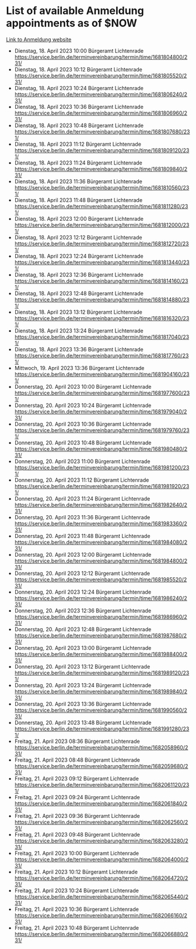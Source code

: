 # List of available Anmeldung appointments as of $NOW
[Link to Anmeldung website](https://service.berlin.de/terminvereinbarung/termin/tag.php?termin=1&anliegen[]=120686&dienstleisterlist=122210,122217,327316,122219,327312,122227,327314,122231,327346,122243,327348,122254,122252,329742,122260,329745,122262,329748,122271,327278,122273,327274,122277,327276,330436,122280,327294,122282,327290,122284,327292,122291,327270,122285,327266,122286,327264,122296,327268,150230,329760,122297,327286,122294,327284,122312,329763,122314,329775,122304,327330,122311,327334,122309,327332,317869,122281,327352,122279,329772,122283,122276,327324,122274,327326,122267,329766,122246,327318,122251,327320,122257,327322,122208,327298,122226,327300&herkunft=http%3A%2F%2Fservice.berlin.de%2Fdienstleistung%2F120686%2F)
- Dienstag, 18. April 2023 10:00 Bürgeramt Lichtenrade https://service.berlin.de/terminvereinbarung/termin/time/1681804800/231/
- Dienstag, 18. April 2023 10:12 Bürgeramt Lichtenrade https://service.berlin.de/terminvereinbarung/termin/time/1681805520/231/
- Dienstag, 18. April 2023 10:24 Bürgeramt Lichtenrade https://service.berlin.de/terminvereinbarung/termin/time/1681806240/231/
- Dienstag, 18. April 2023 10:36 Bürgeramt Lichtenrade https://service.berlin.de/terminvereinbarung/termin/time/1681806960/231/
- Dienstag, 18. April 2023 10:48 Bürgeramt Lichtenrade https://service.berlin.de/terminvereinbarung/termin/time/1681807680/231/
- Dienstag, 18. April 2023 11:12 Bürgeramt Lichtenrade https://service.berlin.de/terminvereinbarung/termin/time/1681809120/231/
- Dienstag, 18. April 2023 11:24 Bürgeramt Lichtenrade https://service.berlin.de/terminvereinbarung/termin/time/1681809840/231/
- Dienstag, 18. April 2023 11:36 Bürgeramt Lichtenrade https://service.berlin.de/terminvereinbarung/termin/time/1681810560/231/
- Dienstag, 18. April 2023 11:48 Bürgeramt Lichtenrade https://service.berlin.de/terminvereinbarung/termin/time/1681811280/231/
- Dienstag, 18. April 2023 12:00 Bürgeramt Lichtenrade https://service.berlin.de/terminvereinbarung/termin/time/1681812000/231/
- Dienstag, 18. April 2023 12:12 Bürgeramt Lichtenrade https://service.berlin.de/terminvereinbarung/termin/time/1681812720/231/
- Dienstag, 18. April 2023 12:24 Bürgeramt Lichtenrade https://service.berlin.de/terminvereinbarung/termin/time/1681813440/231/
- Dienstag, 18. April 2023 12:36 Bürgeramt Lichtenrade https://service.berlin.de/terminvereinbarung/termin/time/1681814160/231/
- Dienstag, 18. April 2023 12:48 Bürgeramt Lichtenrade https://service.berlin.de/terminvereinbarung/termin/time/1681814880/231/
- Dienstag, 18. April 2023 13:12 Bürgeramt Lichtenrade https://service.berlin.de/terminvereinbarung/termin/time/1681816320/231/
- Dienstag, 18. April 2023 13:24 Bürgeramt Lichtenrade https://service.berlin.de/terminvereinbarung/termin/time/1681817040/231/
- Dienstag, 18. April 2023 13:36 Bürgeramt Lichtenrade https://service.berlin.de/terminvereinbarung/termin/time/1681817760/231/
- Mittwoch, 19. April 2023 13:36 Bürgeramt Lichtenrade https://service.berlin.de/terminvereinbarung/termin/time/1681904160/231/
- Donnerstag, 20. April 2023 10:00 Bürgeramt Lichtenrade https://service.berlin.de/terminvereinbarung/termin/time/1681977600/231/
- Donnerstag, 20. April 2023 10:24 Bürgeramt Lichtenrade https://service.berlin.de/terminvereinbarung/termin/time/1681979040/231/
- Donnerstag, 20. April 2023 10:36 Bürgeramt Lichtenrade https://service.berlin.de/terminvereinbarung/termin/time/1681979760/231/
- Donnerstag, 20. April 2023 10:48 Bürgeramt Lichtenrade https://service.berlin.de/terminvereinbarung/termin/time/1681980480/231/
- Donnerstag, 20. April 2023 11:00 Bürgeramt Lichtenrade https://service.berlin.de/terminvereinbarung/termin/time/1681981200/231/
- Donnerstag, 20. April 2023 11:12 Bürgeramt Lichtenrade https://service.berlin.de/terminvereinbarung/termin/time/1681981920/231/
- Donnerstag, 20. April 2023 11:24 Bürgeramt Lichtenrade https://service.berlin.de/terminvereinbarung/termin/time/1681982640/231/
- Donnerstag, 20. April 2023 11:36 Bürgeramt Lichtenrade https://service.berlin.de/terminvereinbarung/termin/time/1681983360/231/
- Donnerstag, 20. April 2023 11:48 Bürgeramt Lichtenrade https://service.berlin.de/terminvereinbarung/termin/time/1681984080/231/
- Donnerstag, 20. April 2023 12:00 Bürgeramt Lichtenrade https://service.berlin.de/terminvereinbarung/termin/time/1681984800/231/
- Donnerstag, 20. April 2023 12:12 Bürgeramt Lichtenrade https://service.berlin.de/terminvereinbarung/termin/time/1681985520/231/
- Donnerstag, 20. April 2023 12:24 Bürgeramt Lichtenrade https://service.berlin.de/terminvereinbarung/termin/time/1681986240/231/
- Donnerstag, 20. April 2023 12:36 Bürgeramt Lichtenrade https://service.berlin.de/terminvereinbarung/termin/time/1681986960/231/
- Donnerstag, 20. April 2023 12:48 Bürgeramt Lichtenrade https://service.berlin.de/terminvereinbarung/termin/time/1681987680/231/
- Donnerstag, 20. April 2023 13:00 Bürgeramt Lichtenrade https://service.berlin.de/terminvereinbarung/termin/time/1681988400/231/
- Donnerstag, 20. April 2023 13:12 Bürgeramt Lichtenrade https://service.berlin.de/terminvereinbarung/termin/time/1681989120/231/
- Donnerstag, 20. April 2023 13:24 Bürgeramt Lichtenrade https://service.berlin.de/terminvereinbarung/termin/time/1681989840/231/
- Donnerstag, 20. April 2023 13:36 Bürgeramt Lichtenrade https://service.berlin.de/terminvereinbarung/termin/time/1681990560/231/
- Donnerstag, 20. April 2023 13:48 Bürgeramt Lichtenrade https://service.berlin.de/terminvereinbarung/termin/time/1681991280/231/
- Freitag, 21. April 2023 08:36 Bürgeramt Lichtenrade https://service.berlin.de/terminvereinbarung/termin/time/1682058960/231/
- Freitag, 21. April 2023 08:48 Bürgeramt Lichtenrade https://service.berlin.de/terminvereinbarung/termin/time/1682059680/231/
- Freitag, 21. April 2023 09:12 Bürgeramt Lichtenrade https://service.berlin.de/terminvereinbarung/termin/time/1682061120/231/
- Freitag, 21. April 2023 09:24 Bürgeramt Lichtenrade https://service.berlin.de/terminvereinbarung/termin/time/1682061840/231/
- Freitag, 21. April 2023 09:36 Bürgeramt Lichtenrade https://service.berlin.de/terminvereinbarung/termin/time/1682062560/231/
- Freitag, 21. April 2023 09:48 Bürgeramt Lichtenrade https://service.berlin.de/terminvereinbarung/termin/time/1682063280/231/
- Freitag, 21. April 2023 10:00 Bürgeramt Lichtenrade https://service.berlin.de/terminvereinbarung/termin/time/1682064000/231/
- Freitag, 21. April 2023 10:12 Bürgeramt Lichtenrade https://service.berlin.de/terminvereinbarung/termin/time/1682064720/231/
- Freitag, 21. April 2023 10:24 Bürgeramt Lichtenrade https://service.berlin.de/terminvereinbarung/termin/time/1682065440/231/
- Freitag, 21. April 2023 10:36 Bürgeramt Lichtenrade https://service.berlin.de/terminvereinbarung/termin/time/1682066160/231/
- Freitag, 21. April 2023 10:48 Bürgeramt Lichtenrade https://service.berlin.de/terminvereinbarung/termin/time/1682066880/231/
